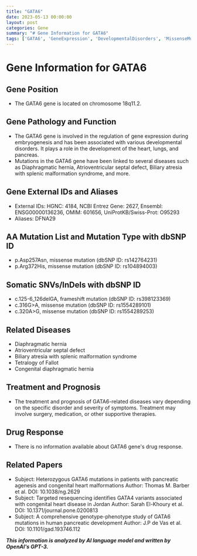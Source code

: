 ```yaml
---
title: "GATA6"
date: 2023-05-13 00:00:00
layout: post
categories: Gene
summary: "# Gene Information for GATA6"
tags: ['GATA6', 'GeneExpression', 'DevelopmentalDisorders', 'MissenseMutation', 'FrameshiftMutation', 'CongenitalHeartMalformations', 'PancreaticAgenesis', 'TargetedResequencing']
---
```


# Gene Information for GATA6

## Gene Position

- The GATA6 gene is located on chromosome 18q11.2.

## Gene Pathology and Function

- The GATA6 gene is involved in the regulation of gene expression during embryogenesis and has been associated with various developmental disorders. It plays a role in the development of the heart, lungs, and pancreas.
- Mutations in the GATA6 gene have been linked to several diseases such as Diaphragmatic hernia, Atrioventricular septal defect, Biliary atresia with splenic malformation syndrome, and more.

## Gene External IDs and Aliases

- External IDs: HGNC: 4184, NCBI Entrez Gene: 2627, Ensembl: ENSG00000136236, OMIM: 601656, UniProtKB/Swiss-Prot: O95293
- Aliases: DFNA29

## AA Mutation List and Mutation Type with dbSNP ID

- p.Asp257Asn, missense mutation (dbSNP ID: rs142764231)
- p.Arg372His, missense mutation (dbSNP ID: rs104894003)

## Somatic SNVs/InDels with dbSNP ID

- c.125-6_126delGA, frameshift mutation (dbSNP ID: rs398123369)
- c.316G>A, missense mutation (dbSNP ID: rs1554289101)
- c.320A>G, missense mutation (dbSNP ID: rs1554289253)

## Related Diseases

- Diaphragmatic hernia
- Atrioventricular septal defect
- Biliary atresia with splenic malformation syndrome
- Tetralogy of Fallot
- Congenital diaphragmatic hernia

## Treatment and Prognosis

- The treatment and prognosis of GATA6-related diseases vary depending on the specific disorder and severity of symptoms. Treatment may involve surgery, medication, or other supportive therapies.

## Drug Response

- There is no information available about GATA6 gene's drug response.

## Related Papers

- Subject: Heterozygous GATA6 mutations in patients with pancreatic agenesis and congenital heart malformations
  Author: Thomas M. Barber et al.
  DOI: 10.1038/ng.2629
- Subject: Targeted resequencing identifies GATA4 variants associated with congenital heart disease in Jordan
  Author: Sarah El-Khoury et al.
  DOI: 10.1371/journal.pone.0200813
- Subject: A comprehensive genotype-phenotype study of GATA6 mutations in human pancreatic development
  Author: J.P de Vas et al.
  DOI: 10.1101/gad.193746.112

**_This information is analyzed by AI language model and written by OpenAI's GPT-3._**